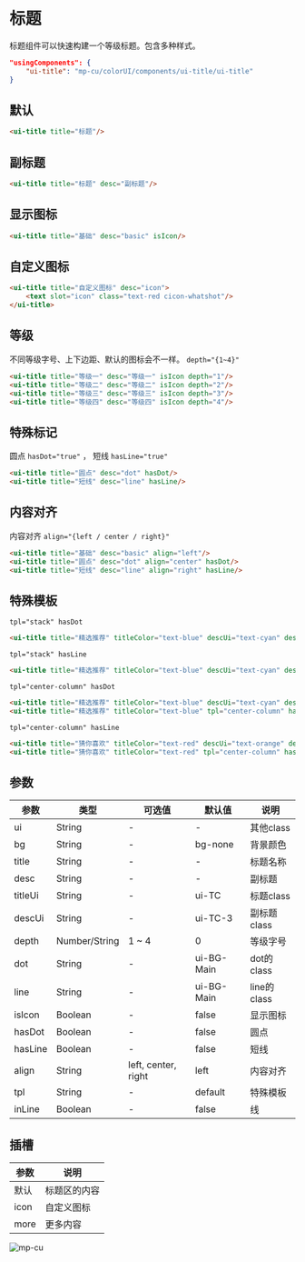 <div class="mp-cu-doc-view">
<div class="mp-cu-doc">

# 标题

标题组件可以快速构建一个等级标题。包含多种样式。

```json
"usingComponents": {
    "ui-title": "mp-cu/colorUI/components/ui-title/ui-title"
}
```

## 默认

```html
<ui-title title="标题"/>
```

## 副标题

```html
<ui-title title="标题" desc="副标题"/>
```

## 显示图标

```html
<ui-title title="基础" desc="basic" isIcon/>
```

## 自定义图标

```html
<ui-title title="自定义图标" desc="icon">
    <text slot="icon" class="text-red cicon-whatshot"/>
</ui-title>
```

## 等级

不同等级字号、上下边距、默认的图标会不一样。 `depth="{1~4}"`

```html
<ui-title title="等级一" desc="等级一" isIcon depth="1"/>
<ui-title title="等级二" desc="等级二" isIcon depth="2"/>
<ui-title title="等级三" desc="等级三" isIcon depth="3"/>
<ui-title title="等级四" desc="等级四" isIcon depth="4"/>
```

## 特殊标记

圆点 `hasDot="true"` ， 短线 `hasLine="true"`

```html
<ui-title title="圆点" desc="dot" hasDot/>
<ui-title title="短线" desc="line" hasLine/>
```

## 内容对齐

内容对齐 `align="{left / center / right}"`

```html
<ui-title title="基础" desc="basic" align="left"/>
<ui-title title="圆点" desc="dot" align="center" hasDot/>
<ui-title title="短线" desc="line" align="right" hasLine/>
```

## 特殊模板

`tpl="stack" hasDot`

```html
<ui-title title="精选推荐" titleColor="text-blue" descUi="text-cyan" desc="Carefully chosen" tpl="stack" hasDot/>
```

`tpl="stack" hasLine`

```html
<ui-title title="精选推荐" titleColor="text-blue" descUi="text-cyan" desc="Carefully chosen" tpl="stack" hasLine/>
```

`tpl="center-column" hasDot`

```html
<ui-title title="精选推荐" titleColor="text-blue" descUi="text-cyan" desc="Carefully chosen" tpl="center-column" hasDot/>
<ui-title title="精选推荐" titleColor="text-blue" tpl="center-column" hasDot/>
```

`tpl="center-column" hasLine`

```html
<ui-title title="猜你喜欢" titleColor="text-red" descUi="text-orange" desc="Guess you like" tpl="center-column" hasLine/>
<ui-title title="猜你喜欢" titleColor="text-red" tpl="center-column" hasLine/>
```

## 参数

|  参数  |  类型  |  可选值  |  默认值  |       说明       |
|----------|----------|----------|----------|----------|
| ui | String | - | - | 其他class |
| bg | String | - | bg-none | 背景颜色 |
| title | String | - | - | 标题名称 |
| desc | String | - | - | 副标题 |
| titleUi | String | - | ui-TC | 标题class |
| descUi | String | - | ui-TC-3 | 副标题class |
| depth | Number/String | 1 ~ 4 | 0 | 等级字号 |
| dot | String | - | ui-BG-Main | dot的class |
| line | String | - | ui-BG-Main | line的class |
| isIcon | Boolean | - | false | 显示图标 |
| hasDot | Boolean | - | false | 圆点 |
| hasLine | Boolean | - | false | 短线 |
| align | String | left, center, right | left | 内容对齐 |
| tpl | String | - | default | 特殊模板 |
| inLine | Boolean | - | false | 线 |

## 插槽

|  参数  |       说明       |
|----------|----------|
| 默认 | 标题区的内容 |
| icon | 自定义图标 |
| more | 更多内容 |

</div>
<div class="mp-cu-doc-image" style="max-height: inherit;">

![mp-cu](https://colorui-assest.vercel.app/mp-cu-doc/title.jpg)

</div>
</div>